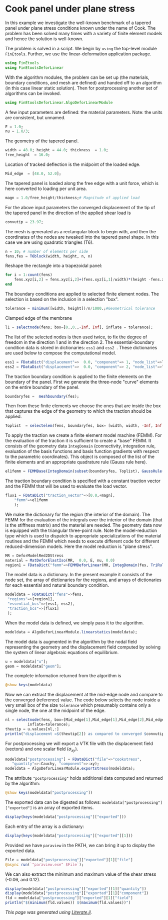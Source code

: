# Cook panel under plane stress

In this example we investigate the well-known benchmark of a tapered panel under plane stress conditions known under the name of Cook.  The problem has been solved many times with a variety of finite element models  and hence the solution is well-known.

The problem is solved in a script.  We begin  by `using` the top-level module `FinEtools`. Further, we use the linear-deformation application package.

```julia
using FinEtools
using FinEtoolsDeforLinear
```

With the algorithm modules, the problem can be set up (the materials, boundary conditions, and mesh are defined) and handed off to an algorithm (in this case linear static solution).  Then for postprocessing another set of algorithms can be invoked.

```julia
using FinEtoolsDeforLinear.AlgoDeforLinearModule
```

A few  input parameters are defined: the material parameters. Note: the units are consistent, but unnamed.

```julia
E = 1.0;
nu = 1.0/3;
```

The geometry of the tapered panel.

```julia
width = 48.0; height = 44.0; thickness  = 1.0;
free_height  = 16.0;
```

Location of tracked  deflection is the midpoint of the loaded edge.

```julia
Mid_edge  = [48.0, 52.0];
```

The tapered panel is loaded along the free edge with a unit force, which is here converted to loading per unit area.

```julia
magn = 1.0/free_height/thickness;# Magnitude of applied load
```

For the above input parameters the converged displacement of the tip  of the tapered panel in the direction of the applied shear load is

```julia
convutip = 23.97;
```

The mesh is generated as a rectangular block to begin with, and then the coordinates of the nodes are tweaked into the tapered panel shape. In this case we are using quadratic triangles (T6).

```julia
n = 10; # number of elements per side
fens,fes = T6block(width, height, n, n)
```

Reshape the rectangle into a trapezoidal panel:

```julia
for i = 1:count(fens)
    fens.xyz[i,2] = fens.xyz[i,2]+(fens.xyz[i,1]/width)*(height -fens.xyz[i,2]/height*(height-free_height));
end
```

The  boundary conditions  are applied to selected finite element nodes.   The selection is based on the inclusion in a selection "box".

```julia
tolerance = minimum([width, height])/n/1000.;#Geometrical tolerance
```

Clamped edge of the membrane

```julia
l1 = selectnode(fens; box=[0.,0.,-Inf, Inf], inflate = tolerance);
```

The list of the selected nodes is then used twice,  to fix the degree of freedom  in the direction 1 and  in the direction 2. The essential-boundary condition data is stored in  dictionaries: `ess1` and `ess2 `.  These dictionaries  are used below to compose the computational model.

```julia
ess1 = FDataDict("displacement"=>  0.0, "component"=> 1, "node_list"=>l1);
ess2 = FDataDict("displacement"=>  0.0, "component"=> 2, "node_list"=>l1);
```

The traction boundary condition is applied to the finite elements on the boundary of the panel. First we generate the three-node "curve" elements on the entire boundary of the panel.

```julia
boundaryfes =  meshboundary(fes);
```

Then from these finite elements we choose the ones that are inside the box that captures the edge of the geometry to which the traction should be applied.

```julia
Toplist  = selectelem(fens, boundaryfes, box= [width, width, -Inf, Inf ], inflate=  tolerance);
```

To apply the traction we create a finite element model machine (FEMM). For the evaluation of the traction it is sufficient to create a  "base" FEMM.  It consists of the geometry data `IntegDomain` (connectivity,  integration rule, evaluation  of the basis functions  and basis function gradients with respect to the parametric coordinates). This object is composed of the list of the finite elements and  an appropriate quadrature rule (Gauss rule here).

```julia
el1femm = FEMMBase(IntegDomain(subset(boundaryfes, Toplist), GaussRule(1, 3), thickness));
```

The traction boundary condition is specified with a constant traction vector and the FEMM that will be used to evaluate  the load vector.

```julia
flux1 = FDataDict("traction_vector"=>[0.0,+magn],
    "femm"=>el1femm
    );
```

We make the dictionary for the region (the interior of the domain).  The FEMM for the evaluation of the integrals over the interior of the domain (that is the stiffness matrix) and the material are needed. The geometry data  now is equipped with the  triangular  three-point rule. Note the model-reduction type which is used to dispatch to appropriate specializations of the material routines and the FEMM which needs to execute different code for different reduced-dimension models. Here the model reduction is "plane stress".

```julia
MR = DeforModelRed2DStress
material = MatDeforElastIso(MR,  0.0, E, nu, 0.0)
region1 = FDataDict("femm"=>FEMMDeforLinear(MR, IntegDomain(fes, TriRule(3), thickness), material));
```

The model data is a dictionary.   In the present example it consists of the node set, the array of dictionaries for the regions, and arrays of dictionaries for each essential and natural boundary condition.

```julia
modeldata = FDataDict("fens"=>fens,
 "regions"=>[region1],
 "essential_bcs"=>[ess1, ess2],
 "traction_bcs"=>[flux1]
 );
```

When the model data is defined, we simply pass it to the algorithm.

```julia
modeldata = AlgoDeforLinearModule.linearstatics(modeldata);
```

The model data is augmented in the algorithm by the nodal field representing the geometry and the displacement field  computed by solving the system of linear algebraic equations of equilibrium.

```julia
u = modeldata["u"];
geom = modeldata["geom"];
```

The complete information returned from the algorithm  is

```julia
@show keys(modeldata)
```

Now we can extract the displacement at the mid-edge node and compare to the converged (reference) value. The code below selects the node inside a very small box of the size `tolerance` which presumably contains only a single node, the one at the midpoint of the edge.

```julia
nl = selectnode(fens, box=[Mid_edge[1],Mid_edge[1],Mid_edge[2],Mid_edge[2]],
          inflate=tolerance);
theutip = u.values[nl,:]
println("displacement =$(theutip[2]) as compared to converged $convutip")
```

For postprocessing  we will export a VTK file  with the displacement field (vectors)  and  one scalar field ($\sigma_{xy}$).

```julia
modeldata["postprocessing"] = FDataDict("file"=>"cookstress",
   "quantity"=>:Cauchy, "component"=>:xy);
modeldata = AlgoDeforLinearModule.exportstress(modeldata);
```

The  attribute `"postprocessing"` holds additional data computed and returned by the algorithm:

```julia
@show keys(modeldata["postprocessing"])
```

The exported data can be digested as follows: `modeldata["postprocessing"]["exported"]` is an array of exported items.

```julia
display(keys(modeldata["postprocessing"]["exported"]))
```

Each entry of the array is a dictionary:

```julia
display(keys(modeldata["postprocessing"]["exported"][1]))
```

Provided we have  `paraview` in the PATH, we can bring it up  to display the exported data.

```julia
File = modeldata["postprocessing"]["exported"][1]["file"]
@async run(`"paraview.exe" $File`);
```

We can also extract the minimum and maximum value of the shear stress (-0.06, and 0.12).

```julia
display(modeldata["postprocessing"]["exported"][1]["quantity"])
display(modeldata["postprocessing"]["exported"][1]["component"])
fld = modeldata["postprocessing"]["exported"][1]["field"]
println("$(minimum(fld.values)) $(maximum(fld.values))")
```

*This page was generated using [Literate.jl](https://github.com/fredrikekre/Literate.jl).*

